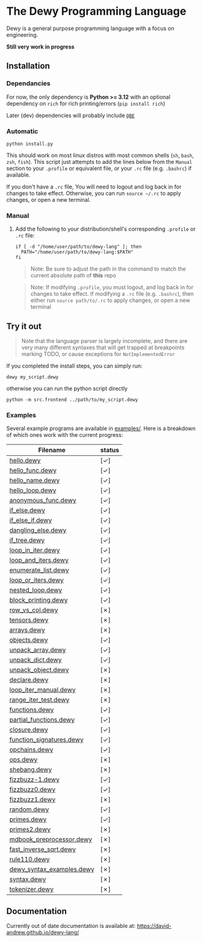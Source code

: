 # The Dewy Programming Language

Dewy is a general purpose programming language with a focus on engineering.

**Still very work in progress**

## Installation

### Dependancies

For now, the only dependency is **Python >= 3.12** with an optional dependency on `rich` for rich printing/errors (`pip install rich`)

Later (dev) dependencies will probably include [`QBE`](https://c9x.me/compile/)

### Automatic

```
python install.py
```

This should work on most linux distros with most common shells (`sh`, `bash`, `zsh`, `fish`). This script just attempts to add the lines below from the `Manual` section to your `.profile` or equivalent file, or your `.rc` file (e.g. `.bashrc`) if available.

If you don't have a `.rc` file, You will need to logout and log back in for changes to take effect. Otherwise, you can run `source ~/.rc` to apply changes, or open a new terminal.

### Manual

1. Add the following to your distribution/shell's corresponding `.profile` or `.rc` file:

   ```
   if [ -d "/home/user/path/to/dewy-lang" ]; then
     PATH="/home/user/path/to/dewy-lang:$PATH"
   fi
   ```

   > Note: Be sure to adjust the path in the command to match the current absolute path of **this** repo

   > Note: If modifying `.profile`, you must logout, and log back in for changes to take effect.
   > If modifying a `.rc` file (e.g. `.bashrc`), then either run `source path/to/.rc` to apply changes, or open a new terminal

## Try it out

> Note that the language parser is largely incomplete, and there are very many different syntaxes that will get trapped at breakpoints marking TODO, or cause exceptions for `NotImplementedError`

If you completed the install steps, you can simply run:

```
dewy my_script.dewy
```

otherwise you can run the python script directly

```
python -m src.frontend ../path/to/my_script.dewy
```

### Examples

Several example programs are available in [examples/](examples/). Here is a breakdown of which ones work with the current progress:

| Filename                                                        | status |
| --------------------------------------------------------------- | ------ |
| [hello.dewy](examples/hello.dewy)                               | [✓]    |
| [hello_func.dewy](examples/hello_func.dewy)                     | [✓]    |
| [hello_name.dewy](examples/hello_name.dewy)                     | [✓]    |
| [hello_loop.dewy](examples/hello_loop.dewy)                     | [✓]    |
| [anonymous_func.dewy](examples/anonymous_func.dewy)             | [✓]    |
| [if_else.dewy](examples/if_else.dewy)                           | [✓]    |
| [if_else_if.dewy](examples/if_else_if.dewy)                     | [✓]    |
| [dangling_else.dewy](examples/dangling_else.dewy)               | [✓]    |
| [if_tree.dewy](examples/if_tree.dewy)                           | [✓]    |
| [loop_in_iter.dewy](examples/loop_in_iter.dewy)                 | [✓]    |
| [loop_and_iters.dewy](examples/loop_and_iters.dewy)             | [✓]    |
| [enumerate_list.dewy](examples/enumerate_list.dewy)             | [✓]    |
| [loop_or_iters.dewy](examples/loop_or_iters.dewy)               | [✓]    |
| [nested_loop.dewy](examples/nested_loop.dewy)                   | [✓]    |
| [block_printing.dewy](examples/block_printing.dewy)             | [✓]    |
| [row_vs_col.dewy](examples/row_vs_col.dewy)                     | [✗]    |
| [tensors.dewy](examples/tensors.dewy)                           | [✗]    |
| [arrays.dewy](examples/arrays.dewy)                             | [✗]    |
| [objects.dewy](examples/objects.dewy)                           | [✓]    |
| [unpack_array.dewy](examples/unpack_array.dewy)                 | [✓]    |
| [unpack_dict.dewy](examples/unpack_dict.dewy)                   | [✓]    |
| [unpack_object.dewy](examples/unpack_object.dewy)               | [✗]    |
| [declare.dewy](examples/declare.dewy)                           | [✗]    |
| [loop_iter_manual.dewy](examples/loop_iter_manual.dewy)         | [✗]    |
| [range_iter_test.dewy](examples/range_iter_test.dewy)           | [✗]    |
| [functions.dewy](examples/functions.dewy)                       | [✓]    |
| [partial_functions.dewy](examples/partial_functions.dewy)       | [✓]    |
| [closure.dewy](examples/closure.dewy)                           | [✓]    |
| [function_signatures.dewy](examples/function_signatures.dewy)   | [✓]    |
| [opchains.dewy](examples/opchains.dewy)                         | [✓]    |
| [ops.dewy](examples/ops.dewy)                                   | [✗]    |
| [shebang.dewy](examples/shebang.dewy)                           | [✗]    |
| [fizzbuzz-1.dewy](examples/fizzbuzz-1.dewy)                     | [✓]    |
| [fizzbuzz0.dewy](examples/fizzbuzz0.dewy)                       | [✓]    |
| [fizzbuzz1.dewy](examples/fizzbuzz1.dewy)                       | [✗]    |
| [random.dewy](examples/random.dewy)                             | [✓]    |
| [primes.dewy](examples/primes.dewy)                             | [✓]    |
| [primes2.dewy](examples/primes2.dewy)                           | [✗]    |
| [mdbook_preprocessor.dewy](docs/plugins/src_to_iframe.dewy)     | [✗]    |
| [fast_inverse_sqrt.dewy](examples/fast_inverse_sqrt.dewy)       | [✗]    |
| [rule110.dewy](examples/rule110.dewy)                           | [✗]    |
| [dewy_syntax_examples.dewy](examples/dewy_syntax_examples.dewy) | [✗]    |
| [syntax.dewy](examples/syntax.dewy)                             | [✗]    |
| [tokenizer.dewy](examples/tokenizer.dewy)                       | [✗]    |

## Documentation

Currently out of date documentation is available at: https://david-andrew.github.io/dewy-lang/
